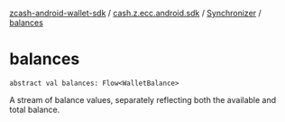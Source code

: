 [zcash-android-wallet-sdk](../../index.md) / [cash.z.ecc.android.sdk](../index.md) / [Synchronizer](index.md) / [balances](./balances.md)

# balances

`abstract val balances: Flow<WalletBalance>`

A stream of balance values, separately reflecting both the available and total balance.


